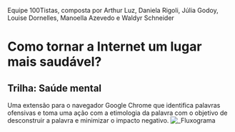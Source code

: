 Equipe 100Tistas, composta por Arthur Luz, Daniela Rigoli, Júlia Godoy, Louise Dornelles, Manoella Azevedo e Waldyr Schneider

# Como tornar a Internet um lugar mais saudável?
## Trilha: Saúde mental
Uma extensão para o navegador Google Chrome que identifica palavras ofensivas e toma uma ação com a etimologia da palavra com o objetivo de desconstruir a palavra e minimizar o impacto negativo.
![_Fluxograma](https://user-images.githubusercontent.com/41764692/170822415-c9c8b8e8-6ed6-427c-801e-dc55d941588d.png)
